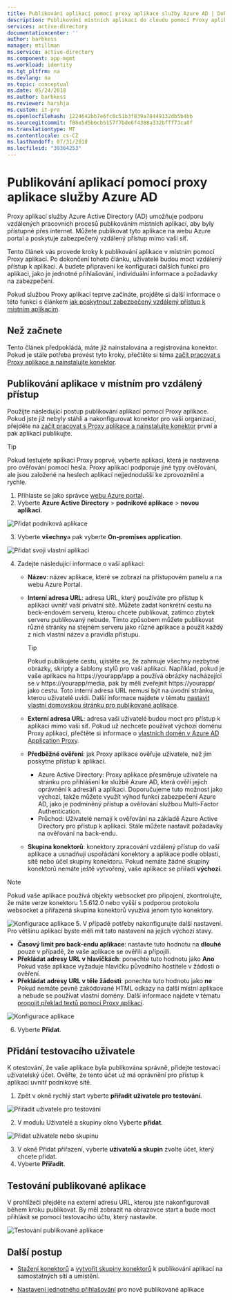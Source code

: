 ```yaml
---
title: Publikování aplikací pomocí proxy aplikace služby Azure AD | Dokumentace Microsoftu
description: Publikování místních aplikací do cloudu pomocí Proxy aplikace Azure AD na webu Azure Portal.
services: active-directory
documentationcenter: ''
author: barbkess
manager: mtillman
ms.service: active-directory
ms.component: app-mgmt
ms.workload: identity
ms.tgt_pltfrm: na
ms.devlang: na
ms.topic: conceptual
ms.date: 05/24/2018
ms.author: barbkess
ms.reviewer: harshja
ms.custom: it-pro
ms.openlocfilehash: 1224642bb7e6fc0c51b3f839a78449132db5b4bb
ms.sourcegitcommit: f86e5d5b6cb5157f7bde6f4308a332bfff73ca0f
ms.translationtype: MT
ms.contentlocale: cs-CZ
ms.lasthandoff: 07/31/2018
ms.locfileid: "39364253"
---
```

# <a name="publish-applications-using-azure-ad-application-proxy"></a>Publikování aplikací pomocí proxy aplikace služby Azure AD

Proxy aplikací služby Azure Active Directory (AD) umožňuje podporu vzdálených pracovních procesů publikováním místních aplikací, aby byly přístupné přes internet. Můžete publikovat tyto aplikace na webu Azure portal a poskytuje zabezpečený vzdálený přístup mimo vaši síť.

Tento článek vás provede kroky k publikování aplikace v místním pomocí Proxy aplikací. Po dokončení tohoto článku, uživatelé budou moct vzdálený přístup k aplikaci. A budete připraveni ke konfiguraci dalších funkcí pro aplikaci, jako je jednotné přihlašování, individuální informace a požadavky na zabezpečení.

Pokud službou Proxy aplikací teprve začínáte, projděte si další informace o této funkci s článkem [jak poskytnout zabezpečený vzdálený přístup k místním aplikacím](application-proxy.md).

## <a name="before-you-begin"></a>Než začnete

Tento článek předpokládá, máte již nainstalována a registrována konektor. Pokud je stále potřeba provést tyto kroky, přečtěte si téma [začít pracovat s Proxy aplikace a nainstalujte konektor](application-proxy-enable.md).

## <a name="publish-an-on-premises-app-for-remote-access"></a>Publikování aplikace v místním pro vzdálený přístup

Použijte následující postup publikování aplikací pomocí Proxy aplikace. Pokud jste již nebyly stáhli a nakonfigurovat konektor pro vaši organizaci, přejděte na [začít pracovat s Proxy aplikace a nainstalujte konektor](application-proxy-enable.md) první a pak aplikaci publikujte.

> [!TIP]
> Pokud testujete aplikaci Proxy poprvé, vyberte aplikaci, která je nastavena pro ověřování pomocí hesla. Proxy aplikací podporuje jiné typy ověřování, ale jsou založené na heslech aplikací nejjednodušší ke zprovoznění a rychle. 

1. Přihlaste se jako správce [webu Azure portal](https://portal.azure.com/).
2. Vyberte **Azure Active Directory** > **podnikové aplikace** > **novou aplikaci**.

  ![Přidat podniková aplikace](./media/application-proxy-publish-azure-portal/add-app.png)

3. Vyberte **všechny**a pak vyberte **On-premises application**.  

  ![Přidat svoji vlastní aplikaci](./media/application-proxy-publish-azure-portal/add-your-own.png)

4. Zadejte následující informace o vaší aplikaci:

   - **Název**: název aplikace, které se zobrazí na přístupovém panelu a na webu Azure Portal. 

   - **Interní adresa URL**: adresa URL, který používáte pro přístup k aplikaci uvnitř vaší privátní sítě. Můžete zadat konkrétní cestu na beck-endovém serveru, kterou chcete publikovat, zatímco zbytek serveru publikovaný nebude. Tímto způsobem můžete publikovat různé stránky na stejném serveru jako různé aplikace a použít každý z nich vlastní název a pravidla přístupu.

     > [!TIP]
     > Pokud publikujete cestu, ujistěte se, že zahrnuje všechny nezbytné obrázky, skripty a šablony stylů pro vaši aplikaci. Například, pokud je vaše aplikace na https://yourapp/app a používá obrázky nacházející se v https://yourapp/media, pak by měli zveřejnit https://yourapp/ jako cestu. Toto interní adresa URL nemusí být na úvodní stránku, kterou uživatelé uvidí. Další informace najdete v tématu [nastavit vlastní domovskou stránku pro publikované aplikace](application-proxy-configure-custom-home-page.md).

   - **Externí adresa URL**: adresa vaši uživatelé budou moct pro přístup k aplikaci mimo vaši síť. Pokud už nechcete používat výchozí doménu Proxy aplikací, přečtěte si informace o [vlastních domén v Azure AD Application Proxy](application-proxy-configure-custom-domain.md).
   - **Předběžné ověření**: jak Proxy aplikace ověřuje uživatele, než jim poskytne přístup k aplikaci. 

     - Azure Active Directory: Proxy aplikace přesměruje uživatele na stránku pro přihlášení ke službě Azure AD, která ověří jejich oprávnění k adresáři a aplikaci. Doporučujeme tuto možnost jako výchozí, takže můžete využít výhod funkcí zabezpečení Azure AD, jako je podmíněný přístup a ověřování službou Multi-Factor Authentication.
     - Průchod: Uživatelé nemají k ověřování na základě Azure Active Directory pro přístup k aplikaci. Stále můžete nastavit požadavky na ověřování na back-endu.
   - **Skupina konektorů**: konektory zpracování vzdálený přístup do vaší aplikace a usnadňují uspořádání konektory a aplikace podle oblasti, sítě nebo účel skupiny konektoru. Pokud nemáte žádné skupiny konektorů nemáte ještě vytvořený, vaše aplikace se přiřadí **výchozí**.

>[!NOTE]
>Pokud vaše aplikace používá objekty websocket pro připojení, zkontrolujte, že máte verze konektoru 1.5.612.0 nebo vyšší s podporou protokolu websocket a přiřazená skupina konektorů využívá jenom tyto konektory.

   ![Konfigurace aplikace](./media/application-proxy-publish-azure-portal/configure-app.png)
5. V případě potřeby nakonfigurujte další nastavení. Pro většinu aplikací byste měli mít tato nastavení na jejich výchozí stavy. 
   - **Časový limit pro back-endu aplikace**: nastavte tuto hodnotu na **dlouhé** pouze v případě, že vaše aplikace se ověřili a připojili. 
   - **Překládat adresy URL v hlavičkách**: ponechte tuto hodnotu jako **Ano** Pokud vaše aplikace vyžaduje hlavičku původního hostitele v žádosti o ověření.
   - **Překládat adresy URL v těle žádosti**: ponechte tuto hodnotu jako **ne** Pokud nemáte pevně zakódované HTML odkazy na další místní aplikace a nebude se používat vlastní domény. Další informace najdete v tématu [propojit překlad textů pomocí Proxy aplikací](application-proxy-configure-hard-coded-link-translation.md).
   
   ![Konfigurace aplikace](./media/application-proxy-publish-azure-portal/additional-settings.png)

6. Vyberte **Přidat**.


## <a name="add-a-test-user"></a>Přidání testovacího uživatele 

K otestování, že vaše aplikace byla publikována správně, přidejte testovací uživatelský účet. Ověřte, že tento účet už má oprávnění pro přístup k aplikaci uvnitř podnikové sítě.

1. Zpět v okně rychlý start vyberte **přiřadit uživatele pro testování**.

  ![Přiřadit uživatele pro testování](./media/application-proxy-publish-azure-portal/assign-user.png)

2. V modulu Uživatelé a skupiny okno Vyberte **přidat**.

  ![Přidat uživatele nebo skupinu](./media/application-proxy-publish-azure-portal/add-user.png)

3. V okně Přidat přiřazení, vyberte **uživatelů a skupin** zvolte účet, který chcete přidat. 
4. Vyberte **Přiřadit**.

## <a name="test-your-published-app"></a>Testování publikované aplikace

V prohlížeči přejděte na externí adresu URL, kterou jste nakonfigurovali během kroku publikovat. By měl zobrazit na obrazovce start a bude moct přihlásit se pomocí testovacího účtu, který nastavíte.

![Testování publikované aplikace](./media/application-proxy-publish-azure-portal/test-app.png)


## <a name="next-steps"></a>Další postup
- [Stažení konektorů](application-proxy-enable.md) a [vytvořit skupiny konektorů](application-proxy-connector-groups.md) k publikování aplikací na samostatných sítí a umístění.

- [Nastavení jednotného přihlašování](application-proxy-configure-single-sign-on-password-vaulting.md) pro nově publikované aplikace
